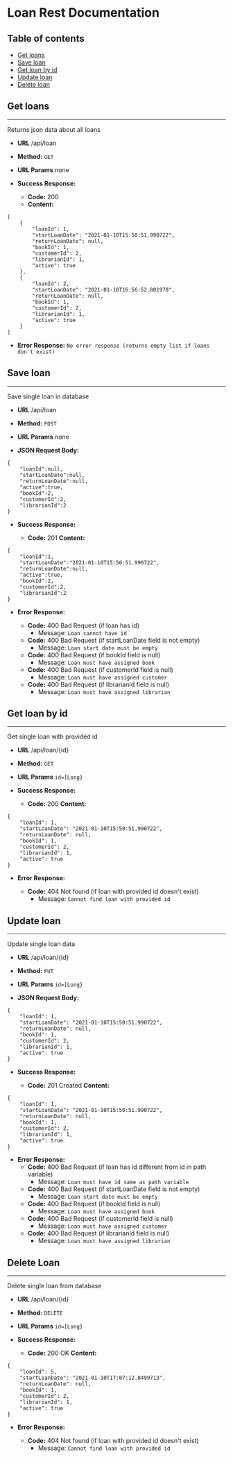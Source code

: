 # Loan Rest Documentation

## Table of contents
* [Get loans](#get-loans)
* [Save loan](#save-loan)
* [Get loan by id](#get-loan-by-id)
* [Update loan](#update-loan)
* [Delete loan](#delete-loan)

## Get loans
----
  Returns json data about all loans

* **URL**
  /api/loan
* **Method:**
  `GET`
*  **URL Params**
none

* **Success Response:**

  * **Code:** 200 
  * **Content:** 
``` 
[
    {
        "loanId": 1,
        "startLoanDate": "2021-01-10T15:50:51.990722",
        "returnLoanDate": null,
        "bookId": 1,
        "customerId": 2,
        "librarianId": 1,
        "active": true
    },
    {
        "loanId": 2,
        "startLoanDate": "2021-01-10T16:56:52.801978",
        "returnLoanDate": null,
        "bookId": 1,
        "customerId": 2,
        "librarianId": 1,
        "active": true
    }
]
 ```  
* **Error Response:**
```No error response (returns empty list if loans don't exist)```

## Save loan
----
  Save single loan in database

* **URL**
  /api/loan
* **Method:**
  `POST`
*  **URL Params**
none

* **JSON Request Body:**
``` 
{
    "loanId":null,
    "startLoanDate":null,
    "returnLoanDate":null,
    "active":true,
    "bookId":2,
    "customerId":2,
    "librarianId":2
}
 ```
* **Success Response:**

  * **Code:** 201 
    **Content:** 
``` 
{
    "loanId":1,
    "startLoanDate":"2021-01-10T15:50:51.990722",
    "returnLoanDate":null,
    "active":true,
    "bookId":2,
    "customerId":2,
    "librarianId":2
}
 ```  
* **Error Response:**

  * **Code:** 400 Bad Request (if loan has id)
    *  Message: ```Loan cannot have id```
  * **Code:** 400 Bad Request  (if startLoanDate field is not empty)
    * Message: ```Loan start date must be empty```
  * **Code:** 400 Bad Request  (if bookId field is null)
    * Message: ```Loan must have assigned book``` 
  * **Code:** 400 Bad Request  (if customerId field is null)
    * Message: ```Loan must have assigned customer```
   * **Code:** 400 Bad Request  (if librarianId field is null)
     * Message: ```Loan must have assigned librarian```  
## Get loan by id
----
  Get single loan with provided id

* **URL**
  /api/loan/{id}
* **Method:**
  `GET`
*  **URL Params**
    `id=[Long}`

* **Success Response:**

  * **Code:** 200
    **Content:** 
``` 
{
    "loanId": 1,
    "startLoanDate": "2021-01-10T15:50:51.990722",
    "returnLoanDate": null,
    "bookId": 1,
    "customerId": 2,
    "librarianId": 1,
    "active": true
}
 ```  
* **Error Response:**

  * **Code:** 404 Not found (if loan with provided id doesn't exist)
    * Message: ``` Cannot find loan with provided id ``` 
## Update loan
----
  Update single loan data

* **URL**
  /api/loan/{id}
* **Method:**
  `PUT`
*  **URL Params**
    `id=[Long}`

* **JSON Request Body:**
``` 
{
    "loanId": 1,
    "startLoanDate": "2021-01-10T15:50:51.990722",
    "returnLoanDate": null,
    "bookId": 1,
    "customerId": 2,
    "librarianId": 1,
    "active": true
}
 ```
* **Success Response:**

  * **Code:** 201 Created
    **Content:** 
``` 
{
    "loanId": 1,
    "startLoanDate": "2021-01-10T15:50:51.990722",
    "returnLoanDate": null,
    "bookId": 1,
    "customerId": 2,
    "librarianId": 1,
    "active": true
}
 ```  
* **Error Response:**
    * **Code:** 400 Bad Request (if loan has id different from id in path variable)
        * Message: ```Loan must have id same as path variable ```
     * **Code:** 400 Bad Request  (if startLoanDate field is not empty)
        * Message: ```Loan start date must be empty```
    * **Code:** 400 Bad Request  (if bookId field is null)
        * Message: ```Loan must have assigned book``` 
    * **Code:** 400 Bad Request  (if customerId field is null)
        * Message: ```Loan must have assigned customer```
    * **Code:** 400 Bad Request  (if librarianId field is null)
         * Message: ```Loan must have assigned librarian```  
  
## Delete Loan
----
  Delete single loan from database

* **URL**
  /api/loan/{id}
* **Method:**
  `DELETE`
*  **URL Params**
    `id=[Long}`

* **Success Response:**

  * **Code:** 200 OK
    **Content:** 
``` 
{
    "loanId": 5,
    "startLoanDate": "2021-01-10T17:07:12.8499713",
    "returnLoanDate": null,
    "bookId": 1,
    "customerId": 2,
    "librarianId": 1,
    "active": true
}
 ```  
* **Error Response:**

  * **Code:** 404 Not found (if loan with provided id doesn't exist)
    * Message: ``` Cannot find loan with provided id ``` 


